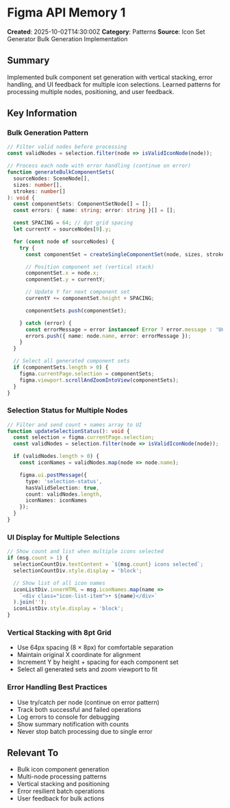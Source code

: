 # Figma API Memory 1

**Created**: 2025-10-02T14:30:00Z
**Category**: Patterns
**Source**: Icon Set Generator Bulk Generation Implementation

## Summary
Implemented bulk component set generation with vertical stacking, error handling, and UI feedback for multiple icon selections. Learned patterns for processing multiple nodes, positioning, and user feedback.

## Key Information

### Bulk Generation Pattern
```typescript
// Filter valid nodes before processing
const validNodes = selection.filter(node => isValidIconNode(node));

// Process each node with error handling (continue on error)
function generateBulkComponentSets(
  sourceNodes: SceneNode[],
  sizes: number[],
  strokes: number[]
): void {
  const componentSets: ComponentSetNode[] = [];
  const errors: { name: string; error: string }[] = [];

  const SPACING = 64; // 8pt grid spacing
  let currentY = sourceNodes[0].y;

  for (const node of sourceNodes) {
    try {
      const componentSet = createSingleComponentSet(node, sizes, strokes);

      // Position component set (vertical stack)
      componentSet.x = node.x;
      componentSet.y = currentY;

      // Update Y for next component set
      currentY += componentSet.height + SPACING;

      componentSets.push(componentSet);

    } catch (error) {
      const errorMessage = error instanceof Error ? error.message : 'Unknown error';
      errors.push({ name: node.name, error: errorMessage });
    }
  }

  // Select all generated component sets
  if (componentSets.length > 0) {
    figma.currentPage.selection = componentSets;
    figma.viewport.scrollAndZoomIntoView(componentSets);
  }
}
```

### Selection Status for Multiple Nodes
```typescript
// Filter and send count + names array to UI
function updateSelectionStatus(): void {
  const selection = figma.currentPage.selection;
  const validNodes = selection.filter(node => isValidIconNode(node));

  if (validNodes.length > 0) {
    const iconNames = validNodes.map(node => node.name);

    figma.ui.postMessage({
      type: 'selection-status',
      hasValidSelection: true,
      count: validNodes.length,
      iconNames: iconNames
    });
  }
}
```

### UI Display for Multiple Selections
```javascript
// Show count and list when multiple icons selected
if (msg.count > 1) {
  selectionCountDiv.textContent = `${msg.count} icons selected`;
  selectionCountDiv.style.display = 'block';

  // Show list of all icon names
  iconListDiv.innerHTML = msg.iconNames.map(name =>
    `<div class="icon-list-item">• ${name}</div>`
  ).join('');
  iconListDiv.style.display = 'block';
}
```

### Vertical Stacking with 8pt Grid
- Use 64px spacing (8 × 8px) for comfortable separation
- Maintain original X coordinate for alignment
- Increment Y by height + spacing for each component set
- Select all generated sets and zoom viewport to fit

### Error Handling Best Practices
- Use try/catch per node (continue on error pattern)
- Track both successful and failed operations
- Log errors to console for debugging
- Show summary notification with counts
- Never stop batch processing due to single error

## Relevant To
- Bulk icon component generation
- Multi-node processing patterns
- Vertical stacking and positioning
- Error resilient batch operations
- User feedback for bulk actions
